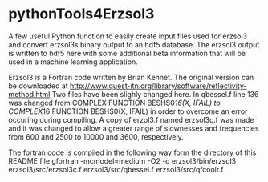 # pythonTools4Erzsol3
A few useful Python function to easily create input files used for erzsol3 and convert erzsol3s binary output to an hdf5 database.
The erzsol3 output is written to hdf5 here with some additional beta information that will be used in a machine learning application.

Erzsol3 is a Fortran code written by Brian Kennet. The original version can be downloaded at http://www.quest-itn.org/library/software/reflectivity-method.html
Two files have been slighly changed here. In qbessel.f line 136 was changed from COMPLEX FUNCTION BESHS0*16(X, IFAIL) to  COMPLEX*16 FUNCTION BESHS0(X, IFAIL) in order to overcome an error occuring during compiling. A copy of erzol3.f named erzsol3c.f was made and it was changed to allow a greater range of slownesses and frequencies from 600 and 2500 to 10000 and 3600, respectively.

The fortran code is compiled in the following way form the directory of this README file
gfortran -mcmodel=medium -O2 -o erzsol3/bin/erzsol3 erzsol3/src/erzsol3c.f erzsol3/src/qbessel.f erzsol3/src/qfcoolr.f
